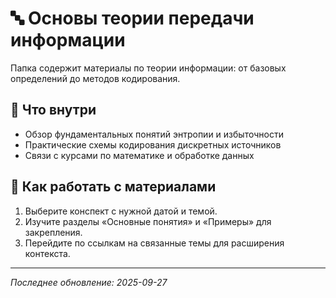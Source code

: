 # 🔤 Основы теории передачи информации

Папка содержит материалы по теории информации: от базовых определений до методов кодирования.

## 📘 Что внутри

- Обзор фундаментальных понятий энтропии и избыточности
- Практические схемы кодирования дискретных источников
- Связи с курсами по математике и обработке данных

## 🧭 Как работать с материалами

1. Выберите конспект с нужной датой и темой.
2. Изучите разделы «Основные понятия» и «Примеры» для закрепления.
3. Перейдите по ссылкам на связанные темы для расширения контекста.

---

*Последнее обновление: 2025-09-27*
